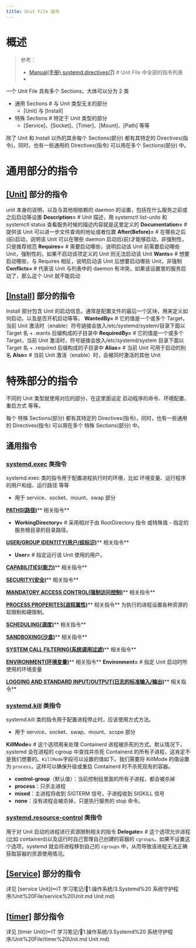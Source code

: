 ```yaml
---
title: Unit File 指令
---
```


# 概述

> 参考：
> - [Manual(手册),systemd.directives(7)](https://man7.org/linux/man-pages/man7/systemd.directives.7.html) # Unit File 中全部的指令列表
> -

一个 Unit File 具有多个 Sections，大体可以分为 2 类

- 通用 Sections # 与 Unit 类型无关的部分
  - \[Unit] 与 \[Install]
- 特殊 Sections # 特定于 Unit 类型的部分
  - \[Service]、\[Socket]、\[Timer]、\[Mount]、\[Path] 等等

除了 Unit 和 Install 以外的其余每个 Sections(部分) 都有其特定的 Directives(指令)，同时，也有一些通用的 Directives(指令) 可以用在多个 Sections(部分) 中。

# 通用部分的指令

## [\[Unit\]](https://man7.org/linux/man-pages/man5/systemd.unit.5.html#[UNIT]_SECTION_OPTIONS) 部分的指令

unit 本身的说明，以及与其他相依赖的 daemon 的设置，包括在什么服务之前或之后启动等设置
**Description=<STRING>** # Unit 描述，用 systemctl list-units 和 systemctl status 查看服务时候的描述内容就是这里定义的
**Documentation=<STRING>** # 提供该 Unit 可以进一步文件查询的地址或者位置
**After(Before)=<STRING>** # 在哪些之后(前)启动，说明该 Unit 可以在哪些 daemon 启动后(前)才能够启动，非强制性，只是推荐规范
**Requires=<STRING>** # 需要启动哪些，说明启动该 Unit 前需要启动哪些 Unit，强制性的，如果不启动该项定义的 Unit 则无法启动该 Unit
**Wants=<STRING>** # 想要启动哪些，与 Requires 相反，说明启动该 Unit 后想要启动哪些 Unit，非强制
**Conflicts=<STRING>** # 代表该 Unit 与列表中的 daemon 有冲突，如果该设置里的服务启动了，那么这个 Unit 就不能启动

## [\[Install\]](https://man7.org/linux/man-pages/man5/systemd.unit.5.html#[INSTALL]_SECTION_OPTIONS) 部分的指令

Install 部分包含 Unit 的启动信息。通常是配置文件的最后一个区块，用来定义如何启动，以及是否开机启动等等。
**WantedBy=<STRING>** # 它的值是一个或多个 Target，当前 Unit 激活时（enable）符号链接会放入/etc/systemd/system/目录下面以 Target 名 + .wants 后缀构成的子目录中
**RequiredBy=<STRING>** # 它的值是一个或多个 Target，当前 Unit 激活时，符号链接会放入/etc/systemd/system 目录下面以 Target 名 + .required 后缀构成的子目录中
**Alias=<STRING>** # 当前 Unit 可用于启动的别名
**Also=<STRING>** # 当前 Unit 激活（enable）时，会被同时激活的其他 Unit

# 特殊部分的指令

不同的 Unit 类型就使用对应的部分，在这里面设定 启动程序的命令、环境配置、重启方式 等等。

每个 特殊 Sections(部分) 都有其特定的 Directives(指令)，同时，也有一些通用的 Directives(指令) 可以用在多个 特殊 Sections(部分) 中。

## 通用指令

### [systemd.exec](https://man7.org/linux/man-pages/man5/systemd.exec.5.html) 类指令

systemd.exec 类的指令用于配置进程执行时的环境，比如 环境变量、运行程序的用户和组、运行路径 等等

- 用于 service、socket、mount、swap 部分

[**PATHS(路径)**](https://man7.org/linux/man-pages/man5/systemd.exec.5.html#PATHS)** 相关指令**

- **WorkingDirectory=<STRING>** # 采用相对于由 RootDirectory 指令 或特殊值 `~` 指定的服务根目录的目录路径。

[**USER/GROUP IDENTITY(用户/组标识)**](https://man7.org/linux/man-pages/man5/systemd.exec.5.html#USER/GROUP_IDENTITY)** 相关指令**

- **User=<STRING>** # 指定运行该 Unit 使用的用户。

[**CAPABILITIES(能力)**](https://man7.org/linux/man-pages/man5/systemd.exec.5.html#CAPABILITIES)** 相关指令**

[**SECURITY(安全)**](https://man7.org/linux/man-pages/man5/systemd.exec.5.html#SECURITY)** 相关指令**

[**MANDATORY ACCESS CONTROL(强制访问控制)**](https://man7.org/linux/man-pages/man5/systemd.exec.5.html#MANDATORY_ACCESS_CONTROL)** 相关指令**

[**PROCESS PROPERITES(进程属性)**](https://man7.org/linux/man-pages/man5/systemd.exec.5.html#PROCESS_PROPERTIES)** 相关指令**
为执行的进程设置各种资源的软限制和硬限制。

[**SCHEDULING(调度)**](https://man7.org/linux/man-pages/man5/systemd.exec.5.html#SCHEDULING)** 相关指令**

[**SANDBOXING(沙盒)**](https://man7.org/linux/man-pages/man5/systemd.exec.5.html#SANDBOXING)** 相关指令**

[**SYSTEM CALL FILTERING(系统调用过滤)**](https://man7.org/linux/man-pages/man5/systemd.exec.5.html#SYSTEM_CALL_FILTERING)** 相关指令**

[**ENVIRONMENT(环境变量)**](https://man7.org/linux/man-pages/man5/systemd.exec.5.html#ENVIRONMENT)** 相关指令**
**Environment=<STRING>** # 指定 Unit 启动时所使用的环境变量

[**LOGGING AND STANDARD INPUT/OUTPUT(日志的标准输入/输出)**](https://man7.org/linux/man-pages/man5/systemd.exec.5.html#LOGGING_AND_STANDARD_INPUT/OUTPUT)** 相关指令**

### [systemd.kill](https://man7.org/linux/man-pages/man5/systemd.kill.5.html) 类指令

systemd.kill 类的指令用于配置进程停止时，应该使用方式方法。

- 用于 service、socket、swap、mount、scope 部分

**KillMode=<STRING>** # 这个选项用来处理 Containerd 进程被杀死的方式。默认情况下，systemd 会在进程的 cgroup 中查找并杀死 Containerd 的所有子进程，这肯定不是我们想要的。`KillMode`字段可以设置的值如下。我们需要将 KillMode 的值设置为 `process`，这样可以确保升级或重启 Containerd 时不杀死现有的容器。

- **control-group**（默认值）：当前控制组里面的所有子进程，都会被杀掉
- **process**：只杀主进程
- **mixed**：主进程将收到 SIGTERM 信号，子进程收到 SIGKILL 信号
- **none**：没有进程会被杀掉，只是执行服务的 stop 命令。

### [systemd.resource-control](https://man7.org/linux/man-pages/man5/systemd.resource-control.5.html) 类指令

用于对 Unit 启动的进程进行资源限制相关的指令
**Delegate=<STRING>** # 这个选项允许进程(比如 containerd)以及运行时自己管理自己创建的容器的 `cgroups`。如果不设置这个选项，systemd 就会将进程移到自己的 `cgroups` 中，从而导致该进程无法正确获取容器的资源使用情况。

## [\[Service\]](https://man7.org/linux/man-pages/man5/systemd.service.5.html) 部分的指令

详见 [service Unit](✏IT 学习笔记/📄1.操作系统/3.Systemd%20 系统守护程序/Unit%20File/service%20Unit.md Unit.md)

## [\[timer\]](https://man7.org/linux/man-pages/man5/systemd.timer.5.html) 部分指令

详见 [timer Unit](✏IT 学习笔记/📄1.操作系统/3.Systemd%20 系统守护程序/Unit%20File/timer%20Unit.md Unit.md)
